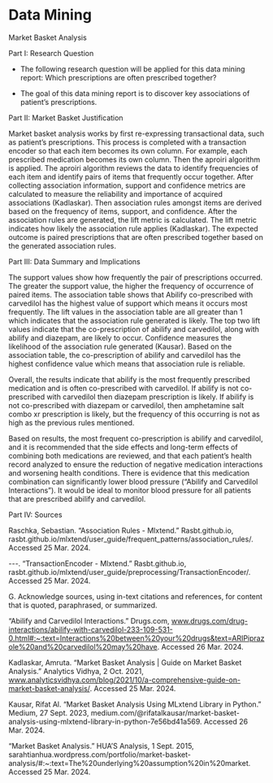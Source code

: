 # Data Mining
Market Basket Analysis

Part I: Research Question
- The following research question will be applied for this data mining report: Which prescriptions are often prescribed together?
  
- The goal of this data mining report is to discover key associations of patient’s prescriptions. 
 
Part II: Market Basket Justification

Market basket analysis works by first re-expressing transactional data, such as patient’s prescriptions. This process is completed with a transaction encoder so that each item becomes its own column. For example, each prescribed medication becomes its own column. Then the aproiri algorithm is applied. The aproiri algorithm reviews the data to identify frequencies of each item and identify pairs of items that frequently occur together. After collecting association information, support and confidence metrics are calculated to measure the reliability and importance of acquired associations (Kadlaskar). Then association rules amongst items are derived based on the frequency of items, support, and confidence. After the association rules are generated, the lift metric is calculated. The lift metric indicates how likely the association rule applies (Kadlaskar). The expected outcome is paired prescriptions that are often prescribed together based on the generated association rules. 

Part III: Data Summary and Implications

The support values show how frequently the pair of prescriptions occurred. The greater the support value, the higher the frequency of occurrence of paired items. The association table shows that Abilify co-prescribed with carvedilol has the highest value of support which means it occurs most frequently. The lift values in the association table are all greater than 1 which indicates that the association rule generated is likely. The top two lift values indicate that the co-prescription of abilify and carvedilol, along with abilify and diazepam, are likely to occur. Confidence measures the likelihood of the association rule generated (Kausar). Based on the association table, the co-prescription of abilify and carvedilol has the highest confidence value which means that association rule is reliable.

Overall, the results indicate that abilify is the most frequently prescribed medication and is often co-prescribed with carvedilol. If abilify is not co-prescribed with carvedilol then diazepam prescription is likely. If abilify is not co-prescribed with diazepam or carvedilol, then amphetamine salt combo xr prescription is likely, but the frequency of this occurring is not as high as the previous rules mentioned. 


Based on results, the most frequent co-prescription is abilify and carvedilol, and it is recommended that the side effects and long-term effects of combining both medications are reviewed, and that each patient’s health record analyzed to ensure the reduction of negative medication interactions and worsening health conditions.  There is evidence that this medication combination can significantly lower blood pressure (“Abilify and Carvedilol Interactions”). It would be ideal to monitor blood pressure for all patients that are prescribed abilify and carvedilol. 


Part IV: Sources

Raschka, Sebastian. “Association Rules - Mlxtend.” Rasbt.github.io, rasbt.github.io/mlxtend/user_guide/frequent_patterns/association_rules/. Accessed 25 Mar. 2024.

---. “TransactionEncoder - Mlxtend.” Rasbt.github.io, rasbt.github.io/mlxtend/user_guide/preprocessing/TransactionEncoder/. Accessed 25 Mar. 2024.
 
G.  Acknowledge sources, using in-text citations and references, for content that is quoted, paraphrased, or summarized.

“Abilify and Carvedilol Interactions.” Drugs.com, www.drugs.com/drug-interactions/abilify-with-carvedilol-233-109-531-0.html#:~:text=Interactions%20between%20your%20drugs&text=ARIPiprazole%20and%20carvedilol%20may%20have. Accessed 26 Mar. 2024.

Kadlaskar, Amruta. “Market Basket Analysis | Guide on Market Basket Analysis.” Analytics Vidhya, 2 Oct. 2021, www.analyticsvidhya.com/blog/2021/10/a-comprehensive-guide-on-market-basket-analysis/. Accessed 25 Mar. 2024.

Kausar, Rifat Al. “Market Basket Analysis Using MLxtend Library in Python.” Medium, 27 Sept. 2023, medium.com/@rifatalkausar/market-basket-analysis-using-mlxtend-library-in-python-7e56bd41a569. Accessed 26 Mar. 2024.

“Market Basket Analysis.” HUA’S Analysis, 1 Sept. 2015, sarahtianhua.wordpress.com/portfolio/market-basket-analysis/#:~:text=The%20underlying%20assumption%20in%20market. Accessed 25 Mar. 2024.


